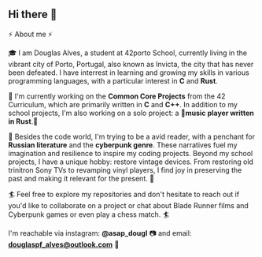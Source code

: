 ## Hi there 👋

 ⚡ About me ⚡

🎓 I am Douglas Alves, a student at 42porto School, currently living in the vibrant city of Porto, Portugal, also known as Invicta, the city that has never been defeated.  I have interrest in learning and growing my skills in various programming languages, with a particular interest in **C** and **Rust**.

📝 I'm currently working on the **Common Core Projects** from the 42 Curriculum, which are primarily written in **C** and **C++**. In addition to my school projects, I'm also working on a solo project: a 🎵**music player written in Rust**.🎵

🌴 Besides the code world, I'm trying to be a avid reader, with a penchant for **Russian literature** and the **cyberpunk genre**. These narratives fuel my imagination and resilience to inspire my coding projects. Beyond my school projects, I have a unique hobby: restore vintage devices. From restoring old trinitron Sony TVs to revamping vinyl players, I find joy in preserving the past and making it relevant for the present. 🌴

🏄 Feel free to explore my repositories and don't hesitate to reach out if you'd like to collaborate on a project or chat about Blade Runner films and Cyberpunk games or even play a chess match. 🏄

I'm reachable via instagram: **@asap_dougl** 📷 and email: **douglaspf_alves@outlook.com** 📨

<!--
**rach3bartmoss/rach3bartmoss** is a ✨ _special_ ✨ repository because its `README.md` (this file) appears on your GitHub profile.

Here are some ideas to get you started:

- 🔭 I’m currently working on ...
- 🌱 I’m currently learning ...
- 👯 I’m looking to collaborate on ...
- 🤔 I’m looking for help with ...
- 💬 Ask me about ...
- 📫 How to reach me: ...
- 😄 Pronouns: ...
- ⚡ Fun fact: ...
-->

